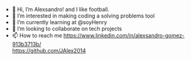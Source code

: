 - 👋 Hi, I’m Alexsandro! and I like football.
- 👀 I’m interested in making coding a solving problems tool
- 🌱 I’m currently learning at @soyHenry
- 💞️ I’m looking to collaborate on tech projects
- 📫 How to reach me                            https://www.linkedin.com/in/alexsandro-gomez-913b3713b/                       
              https://github.com/JAlex2014
<!---
JAlex2014/JAlex2014 is a ✨ special ✨ repository because its `README.md` (this file) appears on your GitHub profile.
You can click the Preview link to take a look at your changes.
--->
